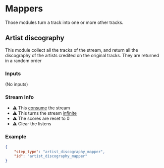 # Mappers

Those modules turn a track into one or more other tracks.

## Artist discography

This module collect all the tracks of the stream, and return all the discography of the artists credited on the original tracks.
They are returned in a random order

### Inputs

(No inputs)

### Stream Info

- ⚠️ This [consume](../create/consuming_stream.md) the stream
- ⚠️ This turns the stream [infinite](../create/consuming_stream.md)
- ⚠️ The scores are reset to 0
- ⚠️ Clear the listens


### Example

```json
{
    "step_type": "artist_discography_mapper",
    "id": "artist_discography_mapper"
}
```